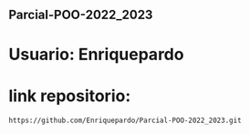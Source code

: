 ## Parcial-POO-2022_2023

# Usuario: Enriquepardo

# link repositorio:
    https://github.com/Enriquepardo/Parcial-POO-2022_2023.git




  